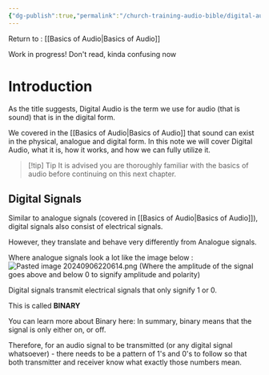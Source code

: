 ```yaml
---
{"dg-publish":true,"permalink":"/church-training-audio-bible/digital-audio/","tags":["wip"]}
---
```



Return to : [[Basics of Audio\|Basics of Audio]]

Work in progress! Don't read, kinda confusing now
# Introduction
As the title suggests, Digital Audio is the term we use for audio (that is sound) that is in the digital form.

We covered in the [[Basics of Audio\|Basics of Audio]] that sound can exist in the physical, analogue and digital form.
In this note we will cover Digital Audio, what it is, how it works, and how we can fully utilize it.


> [!tip] Tip
> It is advised you are thoroughly familiar with the basics of audio before continuing on this next chapter. 

## Digital Signals
Similar to analogue signals (covered in [[Basics of Audio\|Basics of Audio]]), digital signals also consist of electrical signals.

However, they translate and behave very differently from Analogue signals.

Where analogue signals look a lot like the image below :
![Pasted image 20240906220614.png](/img/user/References/Pasted%20image%2020240906220614.png)
(Where the amplitude of the signal goes above and below 0 to signify amplitude and polarity)

Digital signals transmit electrical signals that only signify 1 or 0.

This is called **BINARY**

You can learn more about Binary here:
In summary, binary means that the signal is only either on, or off.

Therefore, for an audio signal to be transmitted (or any digital signal whatsoever) - there needs to be a pattern of 1's and 0's to follow so that both transmitter and receiver know what exactly those numbers mean.


